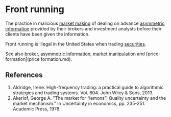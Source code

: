 # Front running
The practice in malicious [market making](market-maker.md) of dealing on advance [asymmetric information](asymmetric-information.md) provided by their brokers and investment analysts before their clients have been given the information.

Front running is illegal in the United States when trading [securities](security.md).

See also [broker](broker.md), [asymmetric information](asymmetric-information.md), [market manipulation](market-manipulation.md) and [price-formation](price formation.md).

## References
1. Aldridge, Irene. High-frequency trading: a practical guide to algorithmic strategies and trading systems. Vol. 604. John Wiley & Sons, 2013.
1. Akerlof, George A. "The market for “lemons”: Quality uncertainty and the market mechanism." In Uncertainty in economics, pp. 235-251. Academic Press, 1978.
